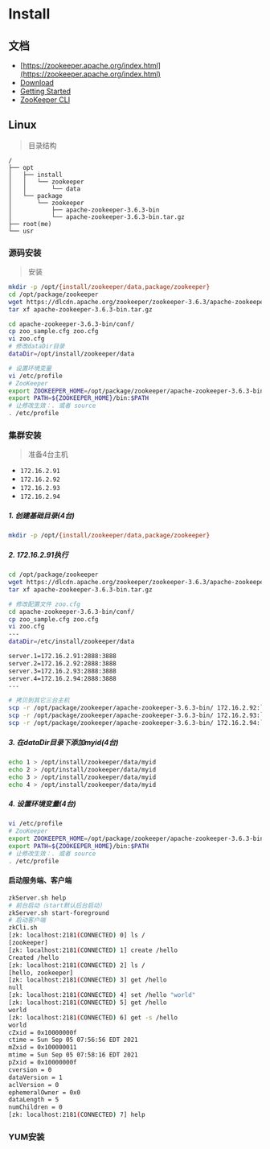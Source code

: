# Install

## 文档

- [https://zookeeper.apache.org/index.html](https://zookeeper.apache.org/index.html)
- [Download](https://zookeeper.apache.org/releases.html#download)
- [Getting Started](https://zookeeper.apache.org/doc/current/zookeeperStarted.html)
- [ZooKeeper CLI](https://zookeeper.apache.org/doc/current/zookeeperCLI.html)

## Linux

> 目录结构

```
/
├── opt
│   ├── install
│   │   └── zookeeper
│   │       └── data
│   └── package
│       └── zookeeper
│           ├── apache-zookeeper-3.6.3-bin
│           └── apache-zookeeper-3.6.3-bin.tar.gz
├── root(me)
└── usr
```

### 源码安装

> 安装

```sh
mkdir -p /opt/{install/zookeeper/data,package/zookeeper}
cd /opt/package/zookeeper
wget https://dlcdn.apache.org/zookeeper/zookeeper-3.6.3/apache-zookeeper-3.6.3-bin.tar.gz
tar xf apache-zookeeper-3.6.3-bin.tar.gz

cd apache-zookeeper-3.6.3-bin/conf/
cp zoo_sample.cfg zoo.cfg
vi zoo.cfg
# 修改dataDir目录
dataDir=/opt/install/zookeeper/data

# 设置环境变量
vi /etc/profile
# ZooKeeper
export ZOOKEEPER_HOME=/opt/package/zookeeper/apache-zookeeper-3.6.3-bin
export PATH=${ZOOKEEPER_HOME}/bin:$PATH
# 让修改生效：. 或者 source
. /etc/profile
```

### 集群安装

> 准备4台主机

- `172.16.2.91`
- `172.16.2.92`
- `172.16.2.93`
- `172.16.2.94`

##### 1. 创建基础目录(4台)

```sh
mkdir -p /opt/{install/zookeeper/data,package/zookeeper}
```

##### 2. 172.16.2.91执行

```sh
cd /opt/package/zookeeper
wget https://dlcdn.apache.org/zookeeper/zookeeper-3.6.3/apache-zookeeper-3.6.3-bin.tar.gz
tar xf apache-zookeeper-3.6.3-bin.tar.gz

# 修改配置文件 zoo.cfg
cd apache-zookeeper-3.6.3-bin/conf/
cp zoo_sample.cfg zoo.cfg
vi zoo.cfg
---
dataDir=/etc/install/zookeeper/data

server.1=172.16.2.91:2888:3888
server.2=172.16.2.92:2888:3888
server.3=172.16.2.93:2888:3888
server.4=172.16.2.94:2888:3888
---

# 拷贝到其它三台主机
scp -r /opt/package/zookeeper/apache-zookeeper-3.6.3-bin/ 172.16.2.92:`pwd`
scp -r /opt/package/zookeeper/apache-zookeeper-3.6.3-bin/ 172.16.2.93:`pwd`
scp -r /opt/package/zookeeper/apache-zookeeper-3.6.3-bin/ 172.16.2.94:`pwd`
```

##### 3. 在dataDir目录下添加myid(4台)

```sh
echo 1 > /opt/install/zookeeper/data/myid
echo 2 > /opt/install/zookeeper/data/myid
echo 3 > /opt/install/zookeeper/data/myid
echo 4 > /opt/install/zookeeper/data/myid
```

##### 4. 设置环境变量(4台)

```sh
vi /etc/profile
# ZooKeeper
export ZOOKEEPER_HOME=/opt/package/zookeeper/apache-zookeeper-3.6.3-bin
export PATH=${ZOOKEEPER_HOME}/bin:$PATH
# 让修改生效：. 或者 source
. /etc/profile
```

#### 启动服务端、客户端

```sh
zkServer.sh help
# 前台启动（start默认后台启动）
zkServer.sh start-foreground
# 启动客户端
zkCli.sh
[zk: localhost:2181(CONNECTED) 0] ls /
[zookeeper]
[zk: localhost:2181(CONNECTED) 1] create /hello
Created /hello
[zk: localhost:2181(CONNECTED) 2] ls /
[hello, zookeeper]
[zk: localhost:2181(CONNECTED) 3] get /hello 
null
[zk: localhost:2181(CONNECTED) 4] set /hello "world"
[zk: localhost:2181(CONNECTED) 5] get /hello 
world
[zk: localhost:2181(CONNECTED) 6] get -s /hello 
world
cZxid = 0x10000000f
ctime = Sun Sep 05 07:56:56 EDT 2021
mZxid = 0x100000011
mtime = Sun Sep 05 07:58:16 EDT 2021
pZxid = 0x10000000f
cversion = 0
dataVersion = 1
aclVersion = 0
ephemeralOwner = 0x0
dataLength = 5
numChildren = 0
[zk: localhost:2181(CONNECTED) 7] help
```

### YUM安装


